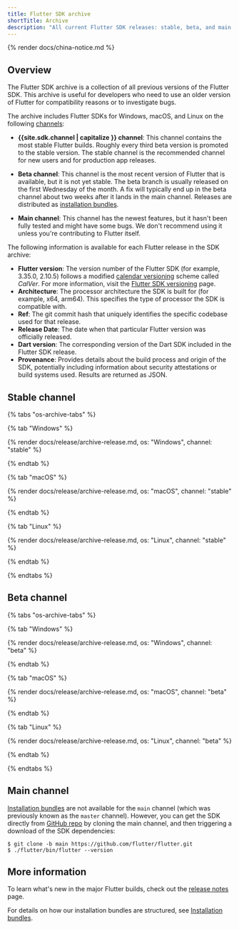 ```yaml
---
title: Flutter SDK archive
shortTitle: Archive
description: "All current Flutter SDK releases: stable, beta, and main."
---
```


{% render docs/china-notice.md %}

## Overview

The Flutter SDK archive is a collection of all previous versions of the
Flutter SDK. This archive is useful for developers who need to use an older
version of Flutter for compatibility reasons or to investigate bugs.

The archive includes Flutter SDKs for Windows, macOS, and Linux on the
following [channels][]:

*   **{{site.sdk.channel | capitalize }} channel**: This channel contains the
    most stable Flutter builds. Roughly every third beta version is promoted
    to the stable version. The stable channel is the recommended channel for
    new users and for production app releases.

*   **Beta channel**: This channel is the most recent version of Flutter that is
    available, but it is not yet stable. The beta branch is usually released
    on the first Wednesday of the month. A fix will typically end up in the
    beta channel about two weeks after it lands in the main channel.
    Releases are distributed as [installation bundles][].

*   **Main channel**: This channel has the newest features, but it hasn't been fully
    tested and might have some bugs. We don't recommend using it unless you're
    contributing to Flutter itself.

The following information is available for each Flutter release in the
SDK archive:

*   **Flutter version**: The version number of the Flutter SDK
    (for example, 3.35.0, 2.10.5) follows a modified
    [calendar versioning][] scheme called _CalVer_.
    For more information, visit the [Flutter SDK versioning][] page.
*   **Architecture**: The processor architecture the SDK is built for
    (for example, x64, arm64). This specifies the type of processor the SDK is
    compatible with.
*   **Ref**: The git commit hash that uniquely identifies the specific codebase
    used for that release.
*   **Release Date**: The date when that particular Flutter version was
    officially released.
*   **Dart version**: The corresponding version of the Dart SDK included in the
    Flutter SDK release.
*   **Provenance**: Provides details about the build process and origin of the
    SDK, potentially including information about security attestations or
    build systems used. Results are returned as JSON.

[calendar versioning]: https://calver.org/
[Flutter SDK versioning]: {{site.repo.flutter}}/blob/main/docs/releases/Release-versioning.md

## Stable channel

{% tabs "os-archive-tabs" %}

{% tab "Windows" %}

{% render docs/release/archive-release.md, os: "Windows", channel: "stable" %}

{% endtab %}

{% tab "macOS" %}

{% render docs/release/archive-release.md, os: "macOS", channel: "stable" %}

{% endtab %}

{% tab "Linux" %}

{% render docs/release/archive-release.md, os: "Linux", channel: "stable" %}

{% endtab %}

{% endtabs %}


## Beta channel

{% tabs "os-archive-tabs" %}

{% tab "Windows" %}

{% render docs/release/archive-release.md, os: "Windows", channel: "beta" %}

{% endtab %}

{% tab "macOS" %}

{% render docs/release/archive-release.md, os: "macOS", channel: "beta" %}

{% endtab %}

{% tab "Linux" %}

{% render docs/release/archive-release.md, os: "Linux", channel: "beta" %}

{% endtab %}

{% endtabs %}


<a id="master-channel" aria-hidden="true"></a>

## Main channel

[Installation bundles][] are not available for the `main` channel
(which was previously known as the `master` channel).
However, you can get the SDK directly from
[GitHub repo][] by cloning the main channel,
and then triggering a download of the SDK dependencies:

```console
$ git clone -b main https://github.com/flutter/flutter.git
$ ./flutter/bin/flutter --version
```

## More information

To learn what's new in the major Flutter builds, check out the
[release notes][] page.

For details on how our installation bundles are structured,
see [Installation bundles][].

[channels]: {{site.repo.flutter}}/blob/main/docs/releases/Flutter-build-release-channels.md
[release notes]: /release/release-notes
[GitHub repo]: {{site.repo.flutter}}
[Installation bundles]: {{site.repo.flutter}}/blob/main/docs/infra/Flutter-Installation-Bundles.md

